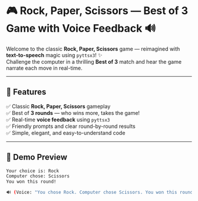 # 🎮 Rock, Paper, Scissors — Best of 3 Game with Voice Feedback 🔊

Welcome to the classic **Rock, Paper, Scissors** game — reimagined with **text-to-speech** magic using `pyttsx3`! ✨  
Challenge the computer in a thrilling **Best of 3** match and hear the game narrate each move in real-time.

---

## 🧠 Features

✅ Classic **Rock, Paper, Scissors** gameplay  
✅ Best of **3 rounds** — who wins more, takes the game!  
✅ Real-time **voice feedback** using `pyttsx3`  
✅ Friendly prompts and clear round-by-round results  
✅ Simple, elegant, and easy-to-understand code

---

## 📸 Demo Preview

```bash
Your choice is: Rock
Computer chose: Scissors
You won this round!

🔊 (Voice: "You chose Rock. Computer chose Scissors. You won this round.")
